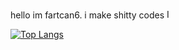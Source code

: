 hello im fartcan6. i make shitty codes <img src="https://github.com/fartcan6/fartcan6/assets/121769974/a6a400fb-e92a-4101-a6b4-809dc562e432" alt="Image" width="15">

[![Top Langs](https://github-readme-stats.vercel.app/api/top-langs/?username=fartcan6&layout=pie)](https://github.com/anuraghazra/github-readme-stats)
